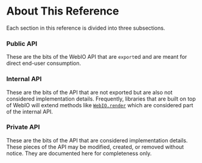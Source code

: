 # About This Reference

Each section in this reference is divided into three subsections.

### Public API
These are the bits of the WebIO API that are `export`ed and are meant for direct end-user consumption.

### Internal API
These are the bits of the API that are not exported but are also not considered implementation details.
Frequently, libraries that are built on top of WebIO will extend methods like [`WebIO.render`](@ref) which are considered part of the internal API.

### Private API
These are the bits of the API that are considered implementation details.
These pieces of the API may be modified, created, or removed without notice.
They are documented here for completeness only.
